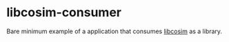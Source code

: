 # libcosim-consumer
Bare minimum example of a application that consumes [libcosim](https://github.com/open-simulation-platform/libcosim) as a library.
